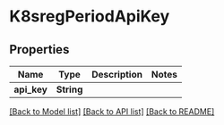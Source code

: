 # K8sregPeriodApiKey

## Properties

Name | Type | Description | Notes
------------ | ------------- | ------------- | -------------
**api_key** | **String** |  | 

[[Back to Model list]](../README.md#documentation-for-models) [[Back to API list]](../README.md#documentation-for-api-endpoints) [[Back to README]](../README.md)


